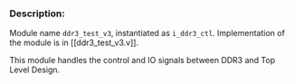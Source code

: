 ### Description:
Module name `ddr3_test_v3`, instantiated as `i_ddr3_ctl`.
Implementation of the module is in [[ddr3_test_v3.v]].

This module handles the control and IO signals between DDR3 and Top Level Design.